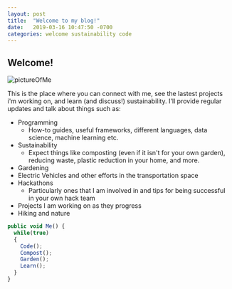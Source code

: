 ```yaml
---
layout: post
title:  "Welcome to my blog!"
date:   2019-03-16 10:47:50 -0700
categories: welcome sustainability code
---
```

## Welcome! ##

![pictureOfMe](/img/Yosemite_Far.jpg)

This is the place where you can connect with me, see the lastest projects i'm working on, and learn (and discuss!) sustainability. I'll provide regular updates and talk about things such as:

* Programming
  - How-to guides, useful frameworks, different languages, data science, machine learning etc.
* Sustainability
  - Expect things like composting (even if it isn't for your own garden), reducing waste, plastic reduction in your home, and more.
* Gardening
* Electric Vehicles and other efforts in the transportation space
* Hackathons
  - Particularly ones that I am involved in and tips for being successful in your own hack team
* Projects I am working on as they progress
* Hiking and nature

```javascript
public void Me() {
  while(true)
  {
    Code();
    Compost();
    Garden();
    Learn();
  }
}
```


